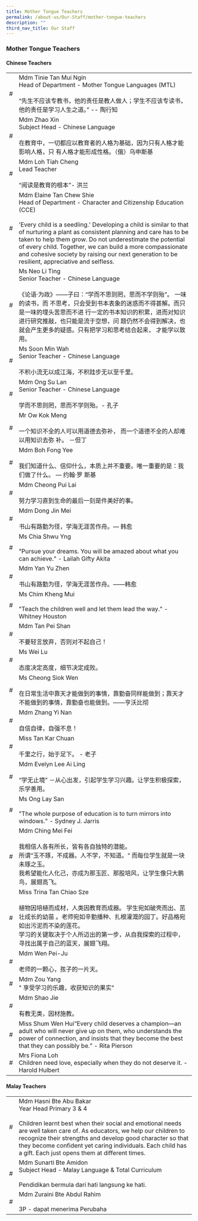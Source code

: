 ```yaml
---
title: Mother Tongue Teachers
permalink: /about-us/Our-Staff/mother-tongue-teachers
description: ""
third_nav_title: Our Staff
---
```

### Mother Tongue Teachers

#### Chinese Teachers

|  	|  	|
|---	|---	|
| # 	| Mdm Tinie Tan Mui Ngin<br>Head of Department - Mother Tongue Languages (MTL)<br><br>“先生不应该专教书，他的责任是教人做人；学生不应该专读书，他的责任是学习人生之道。” -- 陶行知 	|
| # 	| Mdm Zhao Xin<br>Subject Head - Chinese Language<br><br>在教育中，一切都应以教育者的人格为基础，因为只有人格才能影响人格，只 有人格才能形成性格。（俄）乌申斯基 	|
| # 	| Mdm Loh Tiah Cheng<br>Lead Teacher<br><br>“阅读是教育的根本”- 洪兰 	|
| # 	| Mdm Elaine Tan Chew Shie<br>Head of Department - Character and Citizenship Education (CCE)<br><br>'Every child is a seedling.' Developing a child is similar to that of nurturing a plant as consistent planning and care has to be taken to help them grow. Do not underestimate the potential of every child. Together, we can build a more compassionate and cohesive society by raising our next generation to be resilient, appreciative and selfless. 	|
| # 	| Ms Neo Li Ting<br>Senior Teacher - Chinese Language<br><br>《论语·为政》——子曰：“学而不思则罔，思而不学则殆”。 一味的读书，而 不思考，只会受到书本表象的迷惑而不得甚解。而只是一味的埋头苦思而不进 行一定的书本知识的积累，进而对知识进行研究推敲，也只能是流于空想，问 题仍然不会得到解决，也就会产生更多的疑惑。只有把学习和思考结合起来， 才能学以致用。 	|
| # 	| Ms Soon Min Wah<br>Senior Teacher - Chinese Language<br><br>不积小流无以成江海，不积跬步无以至千里。 	|
| #  	| Mdm Ong Su Lan<br>Senior Teacher - Chinese Language<br><br>学而不思则罔，思而不学则殆。- 孔子  	|
| # 	| Mr Ow Kok Meng<br><br>一个知识不全的人可以用道德去弥补， 而一个道德不全的人却难以用知识去弥 补。 －但丁 	|
| # 	| Mdm Boh Fong Yee<br><br>我们知道什么、信仰什么，本质上并不重要。唯一重要的是：我们做了什么。 — 约翰·罗 斯基 	|
| # 	| Mdm Cheong Pui Lai<br><br>努力学习直到生命的最后一刻是件美好的事。 	|
| # 	| Mdm Dong Jin Mei<br><br>书山有路勤为径，学海无涯苦作舟。— 韩愈 	|
| # 	| Ms Chia Shwu Yng<br><br>"Pursue your dreams. You will be amazed about what you can achieve." - Lailah Gifty Akita 	|
| # 	| Mdm Yan Yu Zhen<br><br>书山有路勤为径，学海无涯苦作舟。——韩愈 	|
| # 	| Ms Chim Kheng Mui<br><br>"Teach the children well and let them lead the way." - Whitney Houston 	|
| # 	| Mdm Tan Pei Shan<br><br>不要轻言放弃，否则对不起自己！ 	|
| # 	| Ms Wei Lu<br><br>态度决定高度，细节决定成败。 	|
| # 	| Ms Cheong Siok Wen<br><br>在日常生活中靠天才能做到的事情，靠勤奋同样能做到；靠天才不能做到的事情，靠勤奋也能做到。——亨沃比彻 	|
| # 	| Mdm Zhang Yi Nan<br><br>自信自律，自强不息！ 	|
| # 	| Miss Tan Kar Chuan<br><br>千里之行，始于足下。 - 老子 	|
| # 	| Mdm Evelyn Lee Ai Ling<br><br>“学无止境” －从心出发，引起学生学习兴趣。让学生积极探索，乐学善用。 	|
| # 	| Ms Ong Lay San<br><br>"The whole purpose of education is to turn mirrors into windows." - Sydney J. Jarris 	|
| # 	| Mdm Ching Mei Fei<br><br>我相信人各有所长，皆有各自独特的潜能。<br>所谓“玉不琢，不成器。人不学，不知道。“ 而每位学生就是一块未琢之玉。<br>我希望能化人化己，亦成为那玉匠、那股培风，让学生像只大鹏鸟，展翅高飞。 	|
| # 	| Miss Trina Tan Chiao Sze<br><br>植物因培植而成材，人类因教育而成器。 学生宛如破壳而出、茁壮成长的幼苗 。老师宛如辛勤播种、扎根灌溉的园丁。好品格宛如出污泥而不染的莲花。<br>学习的关键取决于个人所迈出的第一步，从自我探索的过程中，寻找出属于自己的蓝天，展翅飞翔。 	|
| # 	| Mdm Wen Pei-Ju<br><br>老师的一颗心，孩子的一片天。 	|
| # 	| Mdm Zou Yang<br> " 享受学习的乐趣，收获知识的果实" 	|
| # 	| Mdm Shao Jie<br><br>有教无类，因材施教。 	|
| # 	| Miss Shum Wen Hui“Every child deserves a champion—an adult who will never give up on them, who understands the power of connection, and insists that they become the best that they can possibly be.” - Rita Pierson  	|
| # 	| Mrs Fiona Loh<br>Children need love, especially when they do not deserve it. - Harold Hulbert  	|

#### Malay Teachers

|  	|  	|
|---	|---	|
| # 	| Mdm Hasni Bte Abu Bakar<br>Year Head Primary 3 & 4<br><br>Children learnt best when their social and emotional needs are well taken care of. As educators, we help our children to recognize their strengths and develop good character so that they become confident yet caring individuals. Each child has a gift. Each just opens them at different times. 	|
| # 	| Mdm Sunarti Bte Amidon<br>Subject Head - Malay Language & Total Curriculum<br><br>Pendidikan bermula dari hati langsung ke hati. 	|
| # 	| Mdm Zuraini Bte Abdul Rahim<br><br>3P - dapat menerima Perubaha 	|